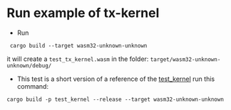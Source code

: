 # Run example of tx-kernel

- Run

```
 cargo build --target wasm32-unknown-unknown
```

it will create a `test_tx_kernel.wasm` in the folder: `target/wasm32-unknown-unknown/debug/`

- This test is a short version of a reference of the [test_kernel](https://gitlab.com/tezos/kernel/-/tree/main/test_kernel) run this command:

```
cargo build -p test_kernel --release --target wasm32-unknown-unknown
```
